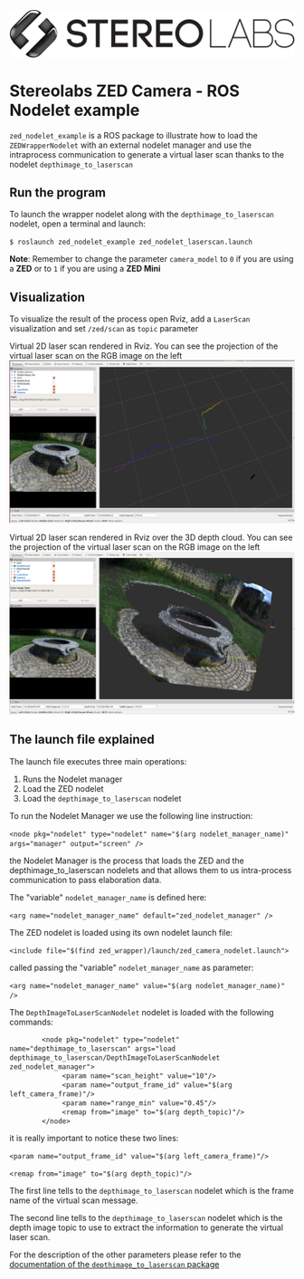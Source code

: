 ![](../../images/logo_stereolabs.svg)

# Stereolabs ZED Camera - ROS Nodelet example

`zed_nodelet_example` is a ROS package to illustrate how to load the `ZEDWrapperNodelet` with an external nodelet manager and use the intraprocess communication to generate a virtual laser scan thanks to the nodelet `depthimage_to_laserscan`

## Run the program

To launch the wrapper nodelet along with the `depthimage_to_laserscan` nodelet, open a terminal and launch:

`$ roslaunch zed_nodelet_example zed_nodelet_laserscan.launch`

**Note**: Remember to change the parameter `camera_model` to `0` if you are using a **ZED** or to `1` if you are using a **ZED Mini**

## Visualization
To visualize the result of the process open Rviz, add a `LaserScan` visualization and set `/zed/scan` as `topic` parameter

Virtual 2D laser scan rendered in Rviz. You can see the projection of the virtual laser scan on the RGB image on the left
![Virtual laser scan rendered in Rviz](images/laserscan.png)

Virtual 2D laser scan rendered in Rviz over the 3D depth cloud. You can see the projection of the virtual laser scan on the RGB image on the left
![Virtual laser scan rendered in Rviz on the Depthcloud](images/laserscan-depthcloud.png)

## The launch file explained
The launch file executes three main operations:

1. Runs the Nodelet manager
2. Load the ZED nodelet
3. Load the `depthimage_to_laserscan` nodelet

To run the Nodelet Manager we use the following line instruction:

```<node pkg="nodelet" type="nodelet" name="$(arg nodelet_manager_name)"  args="manager" output="screen" />```

the Nodelet Manager is the process that loads the ZED and the depthimage_to_laserscan nodelets and that allows them to us intra-process communication to pass elaboration data. 

The "variable" `nodelet_manager_name` is defined here:

```<arg name="nodelet_manager_name" default="zed_nodelet_manager" />```

The ZED nodelet is loaded using its own nodelet launch file:

```<include file="$(find zed_wrapper)/launch/zed_camera_nodelet.launch">```

called passing the "variable" `nodelet_manager_name` as parameter:

```<arg name="nodelet_manager_name" value="$(arg nodelet_manager_name)" />```

The `DepthImageToLaserScanNodelet` nodelet is loaded with the following commands:
```
        <node pkg="nodelet" type="nodelet" name="depthimage_to_laserscan" args="load depthimage_to_laserscan/DepthImageToLaserScanNodelet zed_nodelet_manager">
             <param name="scan_height" value="10"/>
             <param name="output_frame_id" value="$(arg left_camera_frame)"/>
             <param name="range_min" value="0.45"/>
             <remap from="image" to="$(arg depth_topic)"/>
        </node>
```

it is really important to notice these two lines:

```<param name="output_frame_id" value="$(arg left_camera_frame)"/>```

```<remap from="image" to="$(arg depth_topic)"/>```

The first line tells to the `depthimage_to_laserscan` nodelet which is the frame name of the virtual scan message.

The second line tells to the `depthimage_to_laserscan` nodelet which is the depth image topic to use to extract the information to generate the virtual laser scan. 

For the description of the other parameters please refer to the [documentation of the `depthimage_to_laserscan` package](http://wiki.ros.org/depthimage_to_laserscan)


